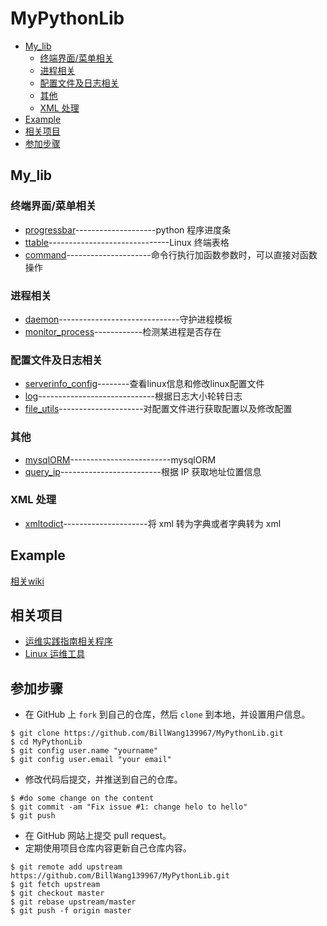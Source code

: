 # MyPythonLib
<!-- vim-markdown-toc GFM -->
* [My_lib](#my_lib)
    * [终端界面/菜单相关](#终端界面/菜单相关)
    * [进程相关](#进程相关)
    * [配置文件及日志相关](#配置文件及日志相关)
    * [其他](#其他)
    * [XML 处理](#xml-处理)
* [Example](#example)
* [相关项目](#相关项目)
* [参加步骤](#参加步骤)

<!-- vim-markdown-toc -->

## My_lib

### 终端界面/菜单相关 

* [progressbar](My_lib/progressbar)--------------------python 程序进度条
* [ttable](My_lib/ttable)------------------------------Linux 终端表格
* [command](My_lib/command_utils/)---------------------命令行执行加函数参数时，可以直接对函数操作

### 进程相关

* [daemon](My_lib/daemon)------------------------------守护进程模板
* [monitor_process](My_lib/monitor_process)------------检测某进程是否存在

### 配置文件及日志相关

* [serverinfo_config](My_lib/serverinfo_config)--------查看linux信息和修改linux配置文件
* [log](My_lib/log_utils/)-----------------------------根据日志大小轮转日志
* [file_utils](My_lib/file_utils/)---------------------对配置文件进行获取配置以及修改配置

### 其他

* [mysqlORM](My_lib/mysqlORM/)-------------------------mysqlORM
* [query_ip](My_lib/query_ip/)-------------------------根据 IP 获取地址位置信息

### XML 处理

* [xmltodict](./My_lib/xmltodict/)---------------------将 xml 转为字典或者字典转为 xml

## Example

[相关wiki](https://github.com/BillWang139967/MyPythonLib/wiki)

## 相关项目

* [运维实践指南相关程序](https://github.com/BillWang139967/op_practice_code)
* [Linux 运维工具](https://github.com/BillWang139967/linux_tools)

## 参加步骤

* 在 GitHub 上 `fork` 到自己的仓库，然后 `clone` 到本地，并设置用户信息。
```
$ git clone https://github.com/BillWang139967/MyPythonLib.git
$ cd MyPythonLib
$ git config user.name "yourname"
$ git config user.email "your email"
```
* 修改代码后提交，并推送到自己的仓库。
```
$ #do some change on the content
$ git commit -am "Fix issue #1: change helo to hello"
$ git push
```
* 在 GitHub 网站上提交 pull request。
* 定期使用项目仓库内容更新自己仓库内容。
```
$ git remote add upstream https://github.com/BillWang139967/MyPythonLib.git
$ git fetch upstream
$ git checkout master
$ git rebase upstream/master
$ git push -f origin master
```
